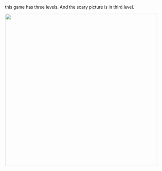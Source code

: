this game has three levels. And the scary picture is in third level.

<img width="500px" src="https://gitee.com/naiswang/images/raw/master/20200120224918.png"/>
